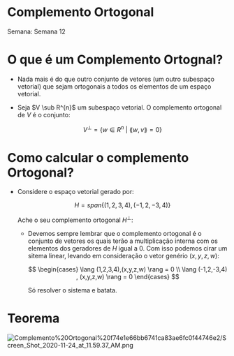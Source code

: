 # Complemento Ortogonal

Semana: Semana 12

# O que é um Complemento Ortognal?

- Nada mais é do que outro conjunto de vetores (um outro subespaço vetorial) que sejam ortogonais a todos os elementos de um espaço vetorial.
- Seja $V \sub R^{n}$ um subespaço vetorial. O complemento ortogonal de $V$ é o conjunto:
    
    $$
    V^{\perp} = \{w \in R^{n} \ | \ \lang w,v\rang = 0\}
    $$
    

# Como calcular o complemento Ortogonal?

- Considere o espaço vetorial gerado por:
    
    $$
    H = span\{(1,2,3,4),(-1,2,-3,4)\}
    $$
    
    Ache o  seu complemento ortogonal $H^{\perp}$:
    
    - Devemos sempre lembrar que o complemento ortogonal é o conjunto de vetores os quais terão a multiplicação interna com os elementos dos geradores de $H$ igual a $0$. Com isso podemos cirar um sitema linear, levando em consideração o vetor genério $(x,y,z,w)$:
        
        $$
        \begin{cases}
        \lang (1,2,3,4),(x,y,z,w) \rang = 0 \\
        \lang (-1,2,-3,4) , (x,y,z,w) \rang = 0
        \end{cases}
        $$
        
        Só resolver o sistema e batata.
        

# Teorema

![Complemento%20Ortogonal%20f74e1e66bb6741ca83ae6fc0f44746e2/Screen_Shot_2020-11-24_at_11.59.37_AM.png](Complemento%20Ortogonal%20f74e1e66bb6741ca83ae6fc0f44746e2/Screen_Shot_2020-11-24_at_11.59.37_AM.png)